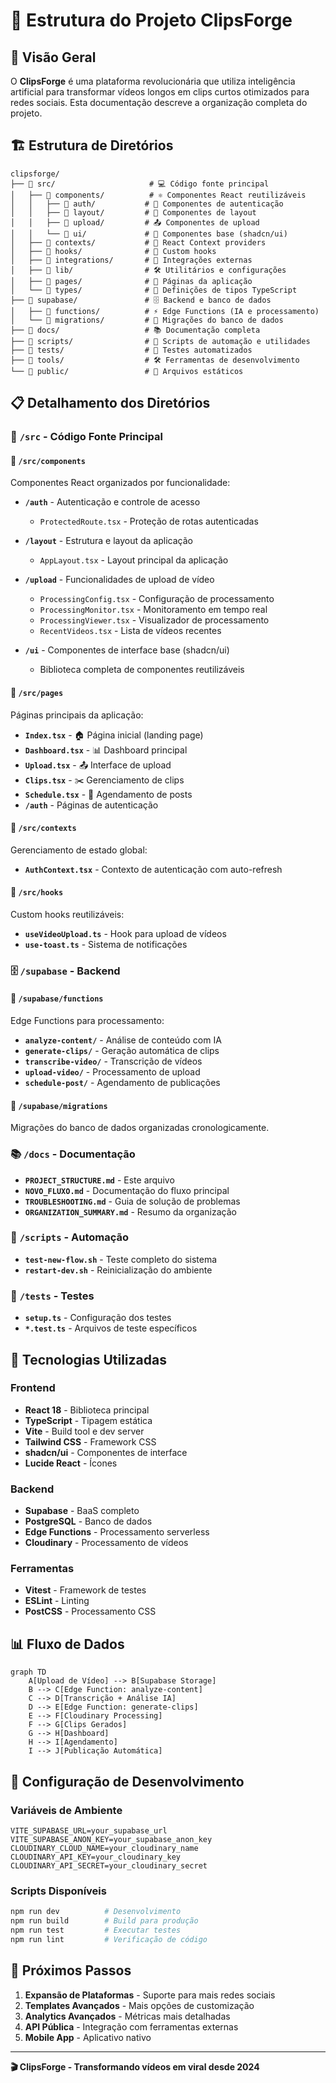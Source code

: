 # 📁 Estrutura do Projeto ClipsForge

## 🎯 Visão Geral

O **ClipsForge** é uma plataforma revolucionária que utiliza inteligência artificial para transformar vídeos longos em clips curtos otimizados para redes sociais. Esta documentação descreve a organização completa do projeto.

## 🏗️ Estrutura de Diretórios

```
clipsforge/
├── 📂 src/                     # 💻 Código fonte principal
│   ├── 📂 components/          # ⚛️ Componentes React reutilizáveis
│   │   ├── 📂 auth/           # 🔐 Componentes de autenticação
│   │   ├── 📂 layout/         # 🎨 Componentes de layout
│   │   ├── 📂 upload/         # 📤 Componentes de upload
│   │   └── 📂 ui/             # 🧩 Componentes base (shadcn/ui)
│   ├── 📂 contexts/           # 🔄 React Context providers
│   ├── 📂 hooks/              # 🎣 Custom hooks
│   ├── 📂 integrations/       # 🔗 Integrações externas
│   ├── 📂 lib/                # 🛠️ Utilitários e configurações
│   ├── 📂 pages/              # 📄 Páginas da aplicação
│   └── 📂 types/              # 📝 Definições de tipos TypeScript
├── 📂 supabase/               # 🗄️ Backend e banco de dados
│   ├── 📂 functions/          # ⚡ Edge Functions (IA e processamento)
│   └── 📂 migrations/         # 🔄 Migrações do banco de dados
├── 📂 docs/                   # 📚 Documentação completa
├── 📂 scripts/                # 🔧 Scripts de automação e utilidades
├── 📂 tests/                  # 🧪 Testes automatizados
├── 📂 tools/                  # 🛠️ Ferramentas de desenvolvimento
└── 📂 public/                 # 📁 Arquivos estáticos
```

## 📋 Detalhamento dos Diretórios

### 🎯 `/src` - Código Fonte Principal

#### 📂 `/src/components`
Componentes React organizados por funcionalidade:

- **`/auth`** - Autenticação e controle de acesso
  - `ProtectedRoute.tsx` - Proteção de rotas autenticadas
  
- **`/layout`** - Estrutura e layout da aplicação
  - `AppLayout.tsx` - Layout principal da aplicação
  
- **`/upload`** - Funcionalidades de upload de vídeo
  - `ProcessingConfig.tsx` - Configuração de processamento
  - `ProcessingMonitor.tsx` - Monitoramento em tempo real
  - `ProcessingViewer.tsx` - Visualizador de processamento
  - `RecentVideos.tsx` - Lista de vídeos recentes
  
- **`/ui`** - Componentes de interface base (shadcn/ui)
  - Biblioteca completa de componentes reutilizáveis

#### 📂 `/src/pages`
Páginas principais da aplicação:

- **`Index.tsx`** - 🏠 Página inicial (landing page)
- **`Dashboard.tsx`** - 📊 Dashboard principal
- **`Upload.tsx`** - 📤 Interface de upload
- **`Clips.tsx`** - ✂️ Gerenciamento de clips
- **`Schedule.tsx`** - 📅 Agendamento de posts
- **`/auth`** - Páginas de autenticação

#### 📂 `/src/contexts`
Gerenciamento de estado global:

- **`AuthContext.tsx`** - Contexto de autenticação com auto-refresh

#### 📂 `/src/hooks`
Custom hooks reutilizáveis:

- **`useVideoUpload.ts`** - Hook para upload de vídeos
- **`use-toast.ts`** - Sistema de notificações

### 🗄️ `/supabase` - Backend

#### 📂 `/supabase/functions`
Edge Functions para processamento:

- **`analyze-content/`** - Análise de conteúdo com IA
- **`generate-clips/`** - Geração automática de clips
- **`transcribe-video/`** - Transcrição de vídeos
- **`upload-video/`** - Processamento de upload
- **`schedule-post/`** - Agendamento de publicações

#### 📂 `/supabase/migrations`
Migrações do banco de dados organizadas cronologicamente.

### 📚 `/docs` - Documentação

- **`PROJECT_STRUCTURE.md`** - Este arquivo
- **`NOVO_FLUXO.md`** - Documentação do fluxo principal
- **`TROUBLESHOOTING.md`** - Guia de solução de problemas
- **`ORGANIZATION_SUMMARY.md`** - Resumo da organização

### 🔧 `/scripts` - Automação

- **`test-new-flow.sh`** - Teste completo do sistema
- **`restart-dev.sh`** - Reinicialização do ambiente

### 🧪 `/tests` - Testes

- **`setup.ts`** - Configuração dos testes
- **`*.test.ts`** - Arquivos de teste específicos

## 🚀 Tecnologias Utilizadas

### Frontend
- **React 18** - Biblioteca principal
- **TypeScript** - Tipagem estática
- **Vite** - Build tool e dev server
- **Tailwind CSS** - Framework CSS
- **shadcn/ui** - Componentes de interface
- **Lucide React** - Ícones

### Backend
- **Supabase** - BaaS completo
- **PostgreSQL** - Banco de dados
- **Edge Functions** - Processamento serverless
- **Cloudinary** - Processamento de vídeos

### Ferramentas
- **Vitest** - Framework de testes
- **ESLint** - Linting
- **PostCSS** - Processamento CSS

## 📊 Fluxo de Dados

```mermaid
graph TD
    A[Upload de Vídeo] --> B[Supabase Storage]
    B --> C[Edge Function: analyze-content]
    C --> D[Transcrição + Análise IA]
    D --> E[Edge Function: generate-clips]
    E --> F[Cloudinary Processing]
    F --> G[Clips Gerados]
    G --> H[Dashboard]
    H --> I[Agendamento]
    I --> J[Publicação Automática]
```

## 🔧 Configuração de Desenvolvimento

### Variáveis de Ambiente
```env
VITE_SUPABASE_URL=your_supabase_url
VITE_SUPABASE_ANON_KEY=your_supabase_anon_key
CLOUDINARY_CLOUD_NAME=your_cloudinary_name
CLOUDINARY_API_KEY=your_cloudinary_key
CLOUDINARY_API_SECRET=your_cloudinary_secret
```

### Scripts Disponíveis
```bash
npm run dev          # Desenvolvimento
npm run build        # Build para produção
npm run test         # Executar testes
npm run lint         # Verificação de código
```

## 🎯 Próximos Passos

1. **Expansão de Plataformas** - Suporte para mais redes sociais
2. **Templates Avançados** - Mais opções de customização
3. **Analytics Avançados** - Métricas mais detalhadas
4. **API Pública** - Integração com ferramentas externas
5. **Mobile App** - Aplicativo nativo

---

**🎬 ClipsForge - Transformando vídeos em viral desde 2024** 